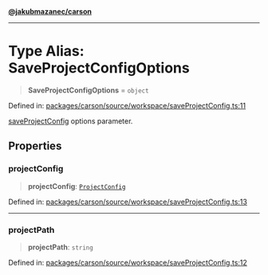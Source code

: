 [**@jakubmazanec/carson**](../README.md)

---

# Type Alias: SaveProjectConfigOptions

> **SaveProjectConfigOptions** = `object`

Defined in:
[packages/carson/source/workspace/saveProjectConfig.ts:11](https://github.com/jakubmazanec/tools/blob/74fa88a6249b3d486436ae7655f4962bc4a86e11/packages/carson/source/workspace/saveProjectConfig.ts#L11)

[saveProjectConfig](../functions/saveProjectConfig.md) options parameter.

## Properties

### projectConfig

> **projectConfig**: [`ProjectConfig`](ProjectConfig.md)

Defined in:
[packages/carson/source/workspace/saveProjectConfig.ts:13](https://github.com/jakubmazanec/tools/blob/74fa88a6249b3d486436ae7655f4962bc4a86e11/packages/carson/source/workspace/saveProjectConfig.ts#L13)

---

### projectPath

> **projectPath**: `string`

Defined in:
[packages/carson/source/workspace/saveProjectConfig.ts:12](https://github.com/jakubmazanec/tools/blob/74fa88a6249b3d486436ae7655f4962bc4a86e11/packages/carson/source/workspace/saveProjectConfig.ts#L12)

